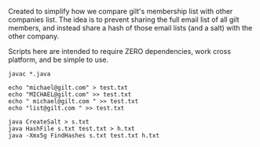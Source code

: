 Created to simplify how we compare gilt's membership list with other
companies list. The idea is to prevent sharing the full email list of
all gilt members, and instead share a hash of those email lists (and a
salt) with the other company.

Scripts here are intended to require ZERO dependencies, work cross
platform, and be simple to use.

    javac *.java

    echo "michael@gilt.com" > test.txt
    echo "MICHAEL@gilt.com" >> test.txt
    echo " michael@gilt.com " >> test.txt
    echo "list@gilt.com " >> test.txt

    java CreateSalt > s.txt
    java HashFile s.txt test.txt > h.txt
    java -Xmx5g FindHashes s.txt test.txt h.txt
